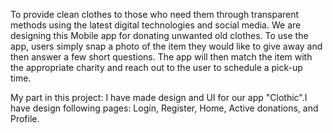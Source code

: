 To provide clean clothes to those who need them through transparent methods using the latest digital technologies and social media.
We are designing this Mobile app for donating unwanted old clothes. To use the app, users simply snap a photo of the item they would like to give away and then answer a few short questions. The app will then match the item with the appropriate charity and reach out to the user to schedule a pick-up time.

My part in this project:
I have made design and UI for our app "Clothic".I have design following pages:
Login, Register, Home, Active donations, and Profile.




